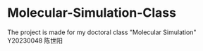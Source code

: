 # Molecular-Simulation-Class
The project is made for my doctoral class "Molecular Simulation"
Y20230048 陈世阳
